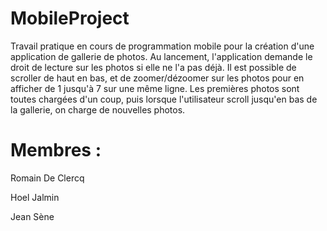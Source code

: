 # MobileProject

Travail pratique en cours de programmation mobile pour la création d'une application de gallerie de photos.
Au lancement, l'application demande le droit de lecture sur les photos si elle ne l'a pas déjà. Il est possible de scroller de haut en bas, et de zoomer/dézoomer sur les photos pour en afficher de 1 jusqu'à 7 sur une même ligne. Les premières photos sont toutes chargées d'un coup, puis lorsque l'utilisateur scroll jusqu'en bas de la gallerie, on charge de nouvelles photos.


# Membres : 

Romain De Clercq

Hoel Jalmin

Jean Sène
